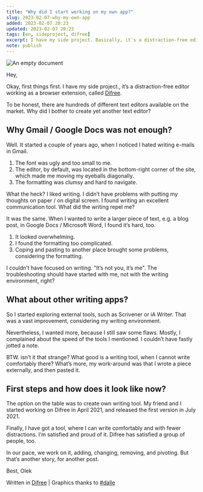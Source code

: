 ```yaml
---
title: "Why did I start working on my own app?"
slug: 2023-02-07-why-my-own-app
added: 2023-02-07 20:23
updated: 2023-02-07 20:23
tags: [en, sideproject, difree]
excerpt: I have my side project. Basically, it's a distraction-free editor working as a browser extension, called Difree. To be honest, there are hundreds of different text editors available on the market. Why did I bother to create yet another text editor?
note: publish
---
```

![An empty document](/images/2023-02-07.png)

Hey,

Okay, first things first. I have my side project., it’s a distraction-free editor working as a browser extension, called [Difree](https://www.getdifree.com/).

To be honest, there are hundreds of different text editors available on the market. Why did I bother to create yet another text editor?

## Why Gmail / Google Docs was not enough?

Well. It started a couple of years ago, when I noticed I hated writing e-mails in Gmail.
1. The font was ugly and too small to me.
1. The editor, by default, was located in the bottom-right corner of the site, which made me moving my eyeballs diagonally.
1. The formatting was clumsy and hard to navigate.

What the heck? I liked writing. I didn’t have problems with putting my thoughts on paper / on digital screen. I found writing an excellent communication tool. What did the writing repel me?

It was the same. When I wanted to write a larger piece of text, e.g. a blog post, in Google Docs / Microsoft Word, I found it’s hard, too.
1. It looked overwhelming.
1. I found the formatting too complicated.
1. Coping and pasting to another place brought some problems, considering the formatting.

I couldn’t have focused on writing. "It’s not you, it’s me". The troubleshooting should have started with me, not with the writing environment, right?

## What about other writing apps?

So I started exploring external tools, such as Scrivener or iA Writer. That was a vast improvement, considering my writing environment. 

Nevertheless, I wanted more, because I still saw some flaws. Mostly, I complained about the speed of the tools I mentioned. I couldn’t have fastly jotted a note.

BTW. isn’t it that strange? What good is a writing tool, when I cannot write comfortably there? What’s more, my work-around was that I wrote a piece externally, and then pasted it.

## First steps and how does it look like now?

The option on the table was to create own writing tool. My friend and I started working on Difree in April 2021, and released the first version in July 2021.

Finally, I have got a tool, where I can write comfortably and with fewer distractions. I’m satisfied and proud of it. Difree has satisfied a group of people, too.

In our pace, we work on it, adding, changing, removing, and pivoting. But that’s another story, for another post.

Best, Olek

Written in [Difree](https://www.getdifree.com/) | Graphics thanks to [#dalle](https://labs.openai.com/s/dRc8VNefUulmLOYpv6HrEvH8)
